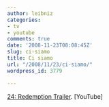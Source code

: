```yaml
---
author: leibniz
categories:
- tv
- youtube
comments: true
date: '2008-11-23T08:08:45Z'
slug: ci-siamo
title: Ci siamo
url: "/2008/11/23/ci-siamo/"
wordpress_id: 3779

---
```

[24: Redemption Trailer](https://it.youtube.com/watch?v=6whQylqa5Ko). [YouTube]
